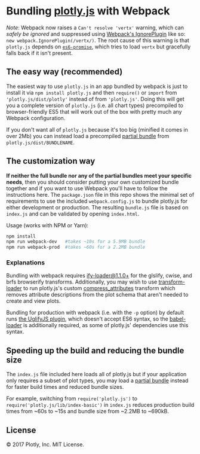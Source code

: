 # Bundling [plotly.js](https://github.com/plotly/plotly.js) with Webpack

*Note*: Webpack now raises a `Can't resolve 'vertx'` warning, which can *safely be ignored* and suppressed using [Webpack's IgnorePlugin](https://webpack.js.org/plugins/ignore-plugin/) like so: `new webpack.IgnorePlugin(/vertx/)`. The root cause of this warning is that `plotly.js` depends on [`es6-promise`](https://github.com/stefanpenner/es6-promise/blob/master/lib/es6-promise/asap.js), which tries to load `vertx` but gracefully falls back if it isn't present.

## The easy way (recommended)

The easiest way to use `plotly.js` in an app bundled by webpack is just to install it via `npm install plotly.js` and then `require()` or `import` from `'plotly.js/dist/plotly'` instead of from `'plotly.js'`. Doing this will get you a complete version of `plotly.js` (i.e. all chart types) precompiled to browser-friendly ES5 that will work out of the box with pretty much any Webpack configuration.

If you don't want all of `plotly.js` because it's too big (minified it comes in over 2Mb) you can instead load a precompiled [partial bundle](https://github.com/plotly/plotly.js/blob/master/dist/README.md#partial-bundles) from `plotly.js/dist/BUNDLENAME`.

## The customization way

**If neither the full bundle nor any of the partial bundles meet your specific needs**, then you should consider putting your own customized bundle together and if you want to use Webpack you'll have to follow the instructions here. The `package.json` file in this repo shows the minimal set of requirements to use the included `webpack.config.js` to bundle plotly.js for either development or production. The resulting `bundle.js` file is based on `index.js` and can be validated by opening `index.html`.

Usage (works with NPM or Yarn):

```bash
npm install
npm run webpack-dev   #takes ~10s for a 5.9MB bundle
npm run webpack-prod  #takes ~60s for a 2.2MB bundle
```

### Explanations

Bundling with webpack requires [ify-loader@1.1.0+](https://github.com/browserify/ify-loader) for the glslify, cwise, and brfs browserify transforms. Additionally, you may wish to use [transform-loader](https://github.com/webpack-contrib/transform-loader) to run plotly.js's custom [compress\_attributes](https://github.com/plotly/plotly.js/blob/master/tasks/compress_attributes.js) transform which removes attribute descriptions from the plot schema that aren't needed to create and view plots.

Bundling for production with webpack (i.e. with the `-p` option) by default runs [the UglifyJS plugin](https://github.com/webpack-contrib/uglifyjs-webpack-plugin), which doesn't accept ES6 syntax, so the [babel-loader](https://github.com/babel/babel-loader) is additionally required, as some of plotly.js' dependencies use this syntax.

## Speeding up the build and reducing the bundle size

The `index.js` file included here loads all of plotly.js but if your application only requires a subset of plot types, you may load a [partial bundle](https://github.com/plotly/plotly.js/blob/master/dist/README.md#partial-bundles) instead for faster build times and reduced bundle sizes.

For example, switching from `require('plotly.js')` to `require('plotly.js/lib/index-basic')` in `index.js` reduces production build times from ~60s to ~15s and bundle size from ~2.2MB to ~690kB.

## License

&copy; 2017 Plotly, Inc. MIT License.
